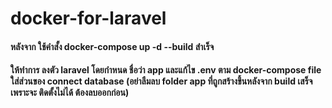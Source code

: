 # docker-for-laravel
#### หลังจาก ใช้คำสั้ง docker-compose up -d --build สำเร็จ
#### ให้ทำการ ลงตัว laravel โดยกำหนด ชื่อว่า app และแก้ไข .env ตาม docker-compose file ใส่ส่วนของ connect database (อย่าลืมลบ folder app ที่ถูกสร้างขึ้นหลังจาก build เสร็จ เพราะจะ ติดตั้งไม่ได้ ต้องลบออกก่อน)
